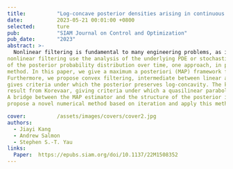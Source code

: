 ```yaml
---
title:          "Log-concave posterior densities arising in continuous filtering and a maximum a posteriori algorithm"
date:           2023-05-21 00:01:00 +0800
selected:       ture
pub:            "SIAM Journal on Control and Optimization"
pub_date:       "2023"
abstract: >-
  Nonlinear filtering is fundamental to many engineering problems, as it involves inferring the state of a system given complicated dynamics and noisy observations. Some approaches to
nonlinear filtering use the analysis of the underlying PDE or stochastic PDE governing the evolution
of the posterior probability distribution over time, one approach, in particular, being the Yau--Yau
method. In this paper, we give a maximum a posteriori (MAP) framework for the Yau--Yau method.
Furthermore, we propose convex filtering, intermediate between linear and nonlinear filtering, which
gives criteria under which the posterior preserves log-concavity. The key tool from the PDE is a
result from Korevaar, giving criteria under which a quasilinear parabolic PDE preserves convexity.
A bridge between the MAP estimator and the structure of the posterior is explained. Finally, we
propose a novel numerical method based on iteration and apply this method to a tracking problem.

cover:          /assets/images/covers/cover2.jpg
authors:
  - Jiayi Kang
  - Andrew Salmon
  - Stephen S.-T. Yau
links:
  Paper:  https://epubs.siam.org/doi/10.1137/22M1508352
---
```

